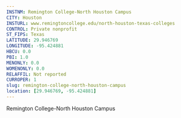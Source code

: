 ```yaml
---
INSTNM: Remington College-North Houston Campus
CITY: Houston
INSTURL: www.remingtoncollege.edu/north-houston-texas-colleges
CONTROL: Private nonprofit
ST_FIPS: Texas
LATITUDE: 29.946769
LONGITUDE: -95.424881
HBCU: 0.0
PBI: 1.0
MENONLY: 0.0
WOMENONLY: 0.0
RELAFFIL: Not reported
CURROPER: 1
slug: remington-college-north-houston-campus
location: [29.946769, -95.424881]
---
```

Remington College-North Houston Campus